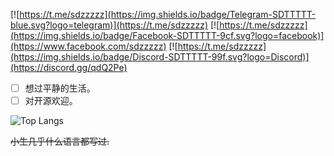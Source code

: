 

[![https://t.me/sdzzzzz](https://img.shields.io/badge/Telegram-SDTTTTT-blue.svg?logo=telegram)](https://t.me/sdzzzzz)
[![https://t.me/sdzzzzz](https://img.shields.io/badge/Facebook-SDTTTTT-9cf.svg?logo=facebook)](https://www.facebook.com/sdzzzzz)
[![https://t.me/sdzzzzz](https://img.shields.io/badge/Discord-SDTTTTT-99f.svg?logo=Discord)](https://discord.gg/qdQ2Pe)

- [ ] 想过平静的生活。
- [ ] 对开源欢迎。

![Top Langs](https://github-readme-stats.vercel.app/api/top-langs/?username=sdttttt&layout=compact)

~~小生几乎什么语言都写过.~~
